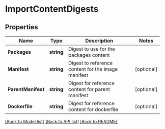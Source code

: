 # ImportContentDigests

## Properties

Name | Type | Description | Notes
------------ | ------------- | ------------- | -------------
**Packages** | **string** | Digest to use for the packages content | 
**Manifest** | **string** | Digest to reference content for the image manifest | [optional] 
**ParentManifest** | **string** | Digest for reference content for parent manifest | [optional] 
**Dockerfile** | **string** | Digest for reference content for dockerfile | [optional] 

[[Back to Model list]](../README.md#documentation-for-models) [[Back to API list]](../README.md#documentation-for-api-endpoints) [[Back to README]](../README.md)


